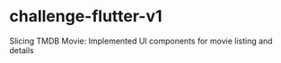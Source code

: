 # challenge-flutter-v1

Slicing TMDB Movie: Implemented UI components for movie listing and details 
